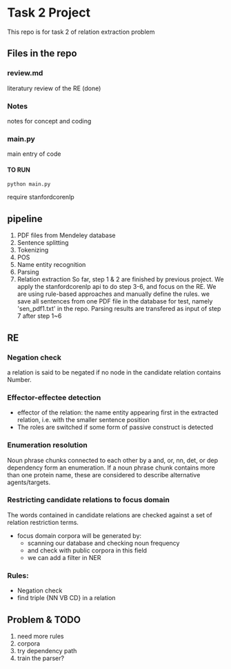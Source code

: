 # Task 2 Project

This repo is for task 2 of relation extraction problem

## Files in the repo
### review.md
literatury review of the RE (done)

### Notes
notes for concept and coding

### main.py
main entry of code
#### TO RUN
```
python main.py
```
require stanfordcorenlp

## pipeline
1. PDF files from Mendeley database
2. Sentence splitting
3. Tokenizing
4. POS
5. Name entity recognition
6. Parsing
7. Relation extraction
So far, step 1 & 2 are finished by previous project. We apply the stanfordcorenlp api to do step 3-6, and focus on the RE.
We are using rule-based approaches and manually define the rules. we save all sentences from one PDF file in the database for test, namely 'sen_pdf1.txt' in the repo.
Parsing results are transfered as input of step 7 after step 1~6 

## RE
### Negation check
a relation is said to be negated if no node in the candidate relation contains Number.

### Effector-effectee detection
* effector of the relation: the name entity appearing first in the extracted relation, i.e. with the smaller sentence position
* The roles are switched if some form of passive construct is detected

### Enumeration resolution
Noun phrase chunks connected to each other by a and, or, nn, det, or dep dependency form an enumeration. If a noun phrase chunk contains more than one protein name, these are considered to describe alternative agents/targets. 

### Restricting candidate relations to focus domain
The words contained in candidate relations are checked against a set of relation restriction terms.
* focus domain corpora will be generated by:
    * scanning our database and checking noun frequency
    * and check with public corpora in this field
    * we can add a filter in NER

### Rules:
* Negation check
* find triple {NN VB CD} in a relation


## Problem & TODO
1. need more rules 
2. corpora
3. try dependency path
4. train the parser?
